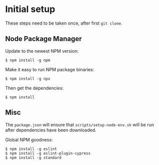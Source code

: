 # Initial setup

These steps need to be taken once, after first `git clone`.

## Node Package Manager

Update to the newest NPM version:
    
    $ npm install -g npm

Make it easy to run NPM package binaries:

    $ npm install -g npx

Then get the dependencies:

    $ npm install

## Misc

The `package.json` will ensure that `scripts/setup-node-env.sh` will be run after dependencies have been downloaded.

Global NPM goodness:

    $ npm install -g eslint
    $ npm install -g eslint-plugin-cypress
    $ npm install -g standard

